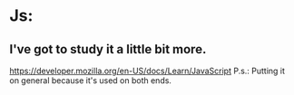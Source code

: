 # Js:
## I've got to study it a little bit more.
https://developer.mozilla.org/en-US/docs/Learn/JavaScript
P.s.: Putting it on general because it's used on both ends.
